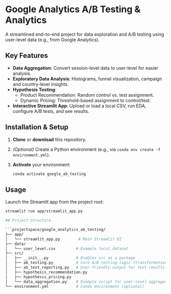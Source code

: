 # Google Analytics A/B Testing & Analytics

A streamlined end-to-end project for data exploration and A/B testing using user-level data (e.g., from Google Analytics).

## Key Features

- **Data Aggregation**: Convert session-level data to user-level for easier analysis.
- **Exploratory Data Analysis**: Histograms, funnel visualization, campaign and country-level insights.
- **Hypothesis Testing**:
  - Product Recommendation: Random control vs. test assignment.
  - Dynamic Pricing: Threshold-based assignment to control/test.
- **Interactive Streamlit App**: Upload or load a local CSV, run EDA, configure A/B tests, and see results.

## Installation & Setup

1. **Clone** or **download** this repository.
2. *(Optional)* Create a Python environment (e.g., via `conda env create -f environment.yml`).
3. **Activate** your environment:

   ```bash
   conda activate google_ab_testing

## Usage

Launch the Streamlit app from the project root:

```bash
streamlit run app/streamlit_app.py

## Project Structure

```projectspace/google_analytics_ab_testing/
├── app/
│   └── streamlit_app.py        # Main Streamlit UI
├── data/
│   └── user_level.csv         # Example local dataset
├── src/
│   ├── __init__.py            # Enables src as a package
│   ├── ab_testing.py          # Core A/B testing logic (transformations, zero inflation)
│   ├── ab_test_reporting.py   # User-friendly output for test results
│   ├── hypothesis_recommendation.py
│   ├── hypothesis_pricing.py
│   └── data_aggregation.py    # Example script for user-level aggregation
└── environment.yml            # Conda environment (optional)

